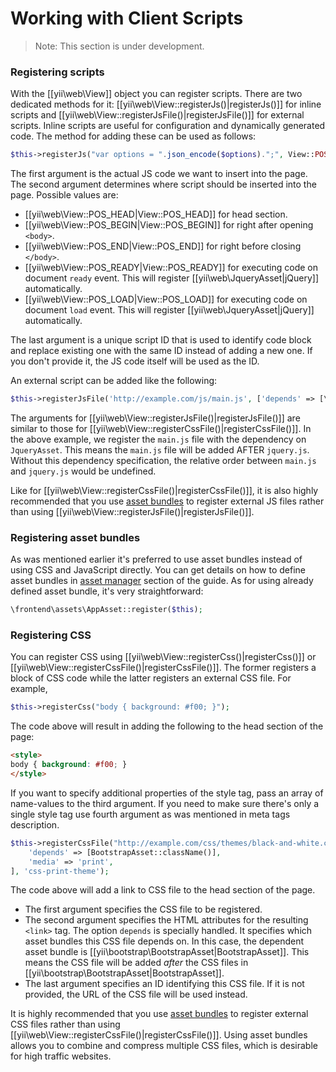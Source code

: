 Working with Client Scripts
===========================

> Note: This section is under development.

### Registering scripts

With the [[yii\web\View]] object you can register scripts. There are two dedicated methods for it:
[[yii\web\View::registerJs()|registerJs()]] for inline scripts and
[[yii\web\View::registerJsFile()|registerJsFile()]] for external scripts.
Inline scripts are useful for configuration and dynamically generated code.
The method for adding these can be used as follows:

```php
$this->registerJs("var options = ".json_encode($options).";", View::POS_END, 'my-options');
```

The first argument is the actual JS code we want to insert into the page. The second argument
determines where script should be inserted into the page. Possible values are:

- [[yii\web\View::POS_HEAD|View::POS_HEAD]] for head section.
- [[yii\web\View::POS_BEGIN|View::POS_BEGIN]] for right after opening `<body>`.
- [[yii\web\View::POS_END|View::POS_END]] for right before closing `</body>`.
- [[yii\web\View::POS_READY|View::POS_READY]] for executing code on document `ready` event. This will register [[yii\web\JqueryAsset|jQuery]] automatically.
- [[yii\web\View::POS_LOAD|View::POS_LOAD]] for executing code on document `load` event. This will register [[yii\web\JqueryAsset|jQuery]] automatically.

The last argument is a unique script ID that is used to identify code block and replace existing one with the same ID
instead of adding a new one. If you don't provide it, the JS code itself will be used as the ID.

An external script can be added like the following:

```php
$this->registerJsFile('http://example.com/js/main.js', ['depends' => [\yii\web\JqueryAsset::className()]]);
```

The arguments for [[yii\web\View::registerJsFile()|registerJsFile()]] are similar to those for
[[yii\web\View::registerCssFile()|registerCssFile()]]. In the above example,
we register the `main.js` file with the dependency on `JqueryAsset`. This means the `main.js` file
will be added AFTER `jquery.js`. Without this dependency specification, the relative order between
`main.js` and `jquery.js` would be undefined.

Like for [[yii\web\View::registerCssFile()|registerCssFile()]], it is also highly recommended that you use
[asset bundles](structure-assets.md) to register external JS files rather than using [[yii\web\View::registerJsFile()|registerJsFile()]].


### Registering asset bundles

As was mentioned earlier it's preferred to use asset bundles instead of using CSS and JavaScript directly. You can get
details on how to define asset bundles in [asset manager](structure-assets.md) section of the guide. As for using already defined
asset bundle, it's very straightforward:

```php
\frontend\assets\AppAsset::register($this);
```



### Registering CSS

You can register CSS using [[yii\web\View::registerCss()|registerCss()]] or [[yii\web\View::registerCssFile()|registerCssFile()]].
The former registers a block of CSS code while the latter registers an external CSS file. For example,

```php
$this->registerCss("body { background: #f00; }");
```

The code above will result in adding the following to the head section of the page:

```html
<style>
body { background: #f00; }
</style>
```

If you want to specify additional properties of the style tag, pass an array of name-values to the third argument.
If you need to make sure there's only a single style tag use fourth argument as was mentioned in meta tags description.

```php
$this->registerCssFile("http://example.com/css/themes/black-and-white.css", [
    'depends' => [BootstrapAsset::className()],
    'media' => 'print',
], 'css-print-theme');
```

The code above will add a link to CSS file to the head section of the page.

* The first argument specifies the CSS file to be registered.
* The second argument specifies the HTML attributes for the resulting `<link>` tag. The option `depends`
  is specially handled. It specifies which asset bundles this CSS file depends on. In this case, the dependent
  asset bundle is [[yii\bootstrap\BootstrapAsset|BootstrapAsset]]. This means the CSS file will be added
  *after* the CSS files in [[yii\bootstrap\BootstrapAsset|BootstrapAsset]].
* The last argument specifies an ID identifying this CSS file. If it is not provided, the URL of the CSS file will be
  used instead.


It is highly recommended that you use [asset bundles](structure-assets.md) to register external CSS files rather than
using [[yii\web\View::registerCssFile()|registerCssFile()]]. Using asset bundles allows you to combine and compress
multiple CSS files, which is desirable for high traffic websites.
